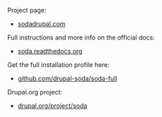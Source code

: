 Project page:
 - [sodadrupal.com](http://www.sodadrupal.com)

Full instructions and more info on the official docs:
 - [soda.readthedocs.org](http://soda.readthedocs.org)

Get the full installation profile here:
 - [github.com/drupal-soda/soda-full](https://github.com/drupal-soda/soda-full)

Drupal.org project:
 - [drupal.org/project/soda](https://www.drupal.org/project/soda)
